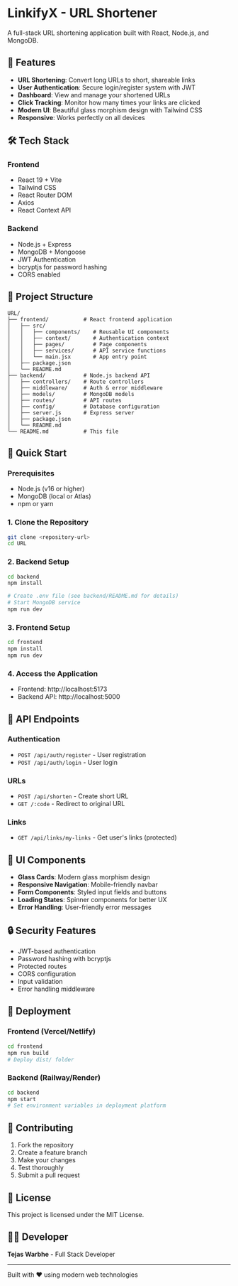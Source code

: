 # LinkifyX - URL Shortener

A full-stack URL shortening application built with React, Node.js, and MongoDB.

## 🚀 Features

- **URL Shortening**: Convert long URLs to short, shareable links
- **User Authentication**: Secure login/register system with JWT
- **Dashboard**: View and manage your shortened URLs
- **Click Tracking**: Monitor how many times your links are clicked
- **Modern UI**: Beautiful glass morphism design with Tailwind CSS
- **Responsive**: Works perfectly on all devices

## 🛠️ Tech Stack

### Frontend
- React 19 + Vite
- Tailwind CSS
- React Router DOM
- Axios
- React Context API

### Backend
- Node.js + Express
- MongoDB + Mongoose
- JWT Authentication
- bcryptjs for password hashing
- CORS enabled

## 📁 Project Structure

```
URL/
├── frontend/           # React frontend application
│   ├── src/
│   │   ├── components/    # Reusable UI components
│   │   ├── context/       # Authentication context
│   │   ├── pages/         # Page components
│   │   ├── services/      # API service functions
│   │   └── main.jsx       # App entry point
│   ├── package.json
│   └── README.md
├── backend/            # Node.js backend API
│   ├── controllers/    # Route controllers
│   ├── middleware/     # Auth & error middleware
│   ├── models/         # MongoDB models
│   ├── routes/         # API routes
│   ├── config/         # Database configuration
│   ├── server.js       # Express server
│   ├── package.json
│   └── README.md
└── README.md           # This file
```

## 🚀 Quick Start

### Prerequisites
- Node.js (v16 or higher)
- MongoDB (local or Atlas)
- npm or yarn

### 1. Clone the Repository
```bash
git clone <repository-url>
cd URL
```

### 2. Backend Setup
```bash
cd backend
npm install

# Create .env file (see backend/README.md for details)
# Start MongoDB service
npm run dev
```

### 3. Frontend Setup
```bash
cd frontend
npm install
npm run dev
```

### 4. Access the Application
- Frontend: http://localhost:5173
- Backend API: http://localhost:5000



## 📱 API Endpoints

### Authentication
- `POST /api/auth/register` - User registration
- `POST /api/auth/login` - User login

### URLs
- `POST /api/shorten` - Create short URL
- `GET /:code` - Redirect to original URL

### Links
- `GET /api/links/my-links` - Get user's links (protected)

## 🎨 UI Components

- **Glass Cards**: Modern glass morphism design
- **Responsive Navigation**: Mobile-friendly navbar
- **Form Components**: Styled input fields and buttons
- **Loading States**: Spinner components for better UX
- **Error Handling**: User-friendly error messages

## 🔒 Security Features

- JWT-based authentication
- Password hashing with bcryptjs
- Protected routes
- CORS configuration
- Input validation
- Error handling middleware

## 🚀 Deployment

### Frontend (Vercel/Netlify)
```bash
cd frontend
npm run build
# Deploy dist/ folder
```

### Backend (Railway/Render)
```bash
cd backend
npm start
# Set environment variables in deployment platform
```

## 🤝 Contributing

1. Fork the repository
2. Create a feature branch
3. Make your changes
4. Test thoroughly
5. Submit a pull request

## 📄 License

This project is licensed under the MIT License.

## 👨‍💻 Developer

**Tejas Warbhe** - Full Stack Developer

---

Built with ❤️ using modern web technologies

